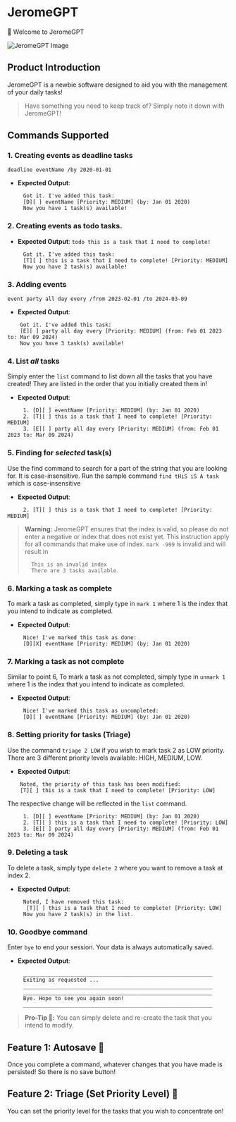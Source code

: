 # JeromeGPT 
👋 Welcome to JeromeGPT

![JeromeGPT Image](https://jerome-j.github.io/ip/Ui.png)

## Product Introduction
JeromeGPT is a newbie software designed to aid you with the management of your daily tasks!

> Have something you need to keep track of? Simply note it down with JeromeGPT!


## Commands Supported
### 1. Creating events as deadline tasks 

`deadline eventName /by 2020-01-01`
- **Expected Output**:

```
	 Got it. I've added this task: 
	 [D][ ] eventName [Priority: MEDIUM] (by: Jan 01 2020)
	 Now you have 1 task(s) available!
```


### 2. Creating events as todo tasks.
- **Expected Output**:
`todo this is a task that I need to complete!`
```
	 Got it. I've added this task:
	 [T][ ] this is a task that I need to complete! [Priority: MEDIUM]
	 Now you have 2 task(s) available!
```


### 3. Adding events
`event party all day every /from 2023-02-01 /to 2024-03-09`
- **Expected Output**:
```
    Got it. I've added this task:
    [E][ ] party all day every [Priority: MEDIUM] (from: Feb 01 2023 to: Mar 09 2024)
    Now you have 3 task(s) available!
```

### 4. List _all_ tasks
Simply enter the `list` command to list down all the tasks that you have created! 
They are listed in the order that you initially created them in!
- **Expected Output**:
```
	 1. [D][ ] eventName [Priority: MEDIUM] (by: Jan 01 2020)
	 2. [T][ ] this is a task that I need to complete! [Priority: MEDIUM]
	 3. [E][ ] party all day every [Priority: MEDIUM] (from: Feb 01 2023 to: Mar 09 2024)
```

### 5. Finding for _selected_ task(s)
Use the find command to search for a part of the string that you are looking for. It is case-insensitive.
Run the sample command `find tHiS iS A task` which is case-insensitive

- **Expected Output**:
```
	 2. [T][ ] this is a task that I need to complete! [Priority: MEDIUM]
```

> **Warning:** JeromeGPT ensures that the index is valid, so please do not enter a negative or index that does not exist yet. 
> This instruction apply for all commands that make use of index.
> `mark -999` is invalid and will result in 
> ```
>   This is an invalid index
>   There are 3 tasks available.
> ```


### 6. Marking a task as complete
To mark a task as completed, simply type in `mark 1` where 1 is the index that you intend to indicate as completed.
- **Expected Output**:
```
	 Nice! I've marked this task as done:
	 [D][X] eventName [Priority: MEDIUM] (by: Jan 01 2020)
```


### 7. Marking a task as not complete
Similar to point 6, To mark a task as not completed, simply type in `unmark 1` where 1 is the index that you intend to indicate as completed.
- **Expected Output**:
```
	 Nice! I've marked this task as uncompleted:
	 [D][ ] eventName [Priority: MEDIUM] (by: Jan 01 2020)
```


### 8. Setting priority for tasks (Triage)
Use the command `triage 2 LOW` if you wish to mark task 2 as LOW priority. 
There are 3 different priority levels available: HIGH, MEDIUM, LOW.
- **Expected Output**:
```
    Noted, the priority of this task has been modified:
    [T][ ] this is a task that I need to complete! [Priority: LOW]
```

The respective change will be reflected in the `list` command.
```
	 1. [D][ ] eventName [Priority: MEDIUM] (by: Jan 01 2020)
	 2. [T][ ] this is a task that I need to complete! [Priority: LOW]
	 3. [E][ ] party all day every [Priority: MEDIUM] (from: Feb 01 2023 to: Mar 09 2024)
```

### 9. Deleting a task
To delete a task, simply type `delete 2` where you want to remove a task at index 2.
- **Expected Output**:
```
	 Noted, I have removed this task:
	  [T][ ] this is a task that I need to complete! [Priority: LOW]
	 Now you have 2 task(s) in the list.
```


### 10. Goodbye command
Enter `bye` to end your session. Your data is always automatically saved.
- **Expected Output**:
```
	 ____________________________________________________________
	 Exiting as requested ...
	 ____________________________________________________________
	 ____________________________________________________________
	 Bye. Hope to see you again soon!
	 ____________________________________________________________
```

> **Pro-Tip 🎩:** You can simply delete and re-create the task that you intend to modify.

## Feature 1: Autosave 💾
Once you complete a command, whatever changes that you have made is persisted!
So there is no save button!

## Feature 2: Triage (Set Priority Level) 🏥
You can set the priority level for the tasks that you wish to concentrate on!
